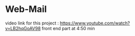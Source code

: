 # Web-Mail
video link for this project : 
https://www.youtube.com/watch?v=LB2hqGoAV98
front end part at 4:50 min 
